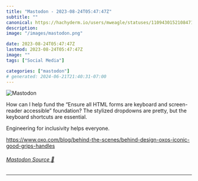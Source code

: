```yaml
---
title: "Mastodon - 2023-08-24T05:47:47Z"
subtitle: ""
canonical: https://hachyderm.io/users/mweagle/statuses/110943015210847132
description:
image: "/images/mastodon.png"

date: 2023-08-24T05:47:47Z
lastmod: 2023-08-24T05:47:47Z
image: ""
tags: ["Social Media"]

categories: ["mastodon"]
# generated: 2024-06-21T21:40:31-07:00
---
```

![Mastodon](/images/mastodon.png)

<p>How can I help fund the “Ensure all HTML forms are keyboard and screen-reader accessible” foundation? The stylized dropdowns are pretty, but the keyboard shortcuts are essential. </p><p>Engineering for inclusivity helps everyone. </p><p><a href="https://www.oxo.com/blog/behind-the-scenes/behind-design-oxos-iconic-good-grips-handles" target="_blank" rel="nofollow noopener noreferrer" translate="no"><span class="invisible">https://www.</span><span class="ellipsis">oxo.com/blog/behind-the-scenes</span><span class="invisible">/behind-design-oxos-iconic-good-grips-handles</span></a></p>


###### [Mastodon Source 🐘](https://hachyderm.io/@mweagle/110943015210847132)

___
